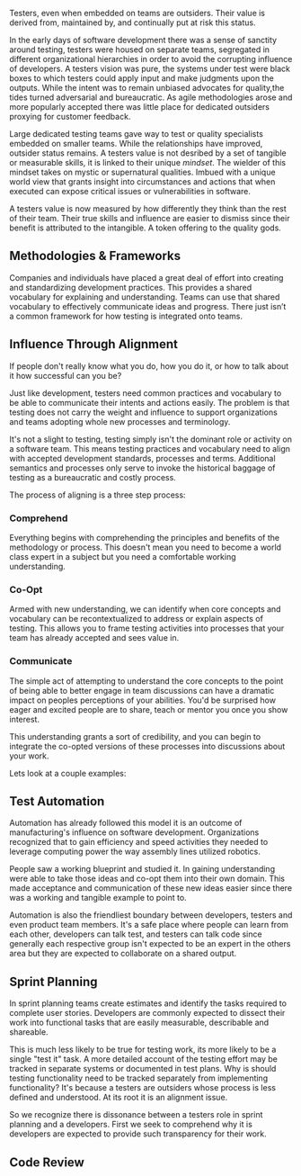 
Testers, even when embedded on teams are outsiders.  Their value is derived from, maintained by, and continually put at risk this status.

In the early days of software development there was a sense of sanctity around testing, testers were housed on separate teams, segregated in different organizational hierarchies in order to avoid the corrupting influence of developers. A testers vision was pure, the systems under test were black boxes to which testers could apply input and make judgments upon the outputs. While the intent was to remain unbiased advocates for quality,the tides turned adversarial and bureaucratic. As agile methodologies arose and more popularly accepted there was little place for dedicated outsiders proxying for customer feedback.

Large dedicated testing teams gave way to test or quality specialists embedded on smaller teams.  While the relationships have improved, outsider status remains. A testers value is not desribed by a set of tangible or measurable skills, it is linked to their unique *mindset*. The wielder of this mindset takes on mystic or supernatural qualities. Imbued with a unique world view that grants insight into circumstances and actions that when executed can expose critical issues or vulnerabilities in software. 

A testers value is now measured by how differently they think than the rest of their team. Their true skills and influence are easier to dismiss since their benefit is attributed to the intangible. A token offering to the quality gods. 

## Methodologies & Frameworks

Companies and individuals have placed a great deal of effort into creating and standardizing development practices. This provides a shared vocabulary for explaining and understanding. Teams can use that shared vocabulary to effectively communicate ideas and progress. There just isn’t a common framework for how testing is integrated onto teams. 


## Influence Through Alignment

If people don't really know what you do, how you do it, or how to talk about it how successful can you be? 

Just like development, testers need common practices and vocabulary to be able to communicate their intents and actions easily. The problem is that testing does not carry the weight and influence to support organizations and teams adopting whole new processes and terminology. 

It's not a slight to testing, testing simply isn't the dominant role or activity on a software team. This means testing practices and vocabulary need to align with accepted development standards, processes and terms. Additional semantics and processes only serve to invoke the historical baggage of testing as a bureaucratic and costly process. 

The process of aligning is a three step process:

### Comprehend
Everything begins with comprehending the principles and benefits of the methodology or process. This doesn't mean you need to become a world class expert in a subject but you need a comfortable working understanding. 

### Co-Opt
Armed with new understanding, we can identify when core concepts and vocabulary can be recontextualized to address or explain aspects of testing. This allows you to frame testing activities into processes that your team has already accepted and sees value in. 

### Communicate
The simple act of attempting to understand the core concepts to the point of being able to better engage in team discussions can have a dramatic impact on peoples perceptions of your abilities. You'd be surprised how eager and excited people are to share, teach or mentor you once you show interest.

This understanding grants a sort of credibility, and you can begin to integrate the co-opted versions of these processes into discussions about your work. 

Lets look at a couple examples:

## Test Automation
Automation has already followed this model it is an outcome of manufacturing's influence on software development. Organizations recognized that to gain efficiency and speed activities they needed to leverage computing power the way assembly lines utilized robotics. 

People saw a working blueprint and studied it. In gaining understanding were able to take those ideas and co-opt them into their own domain. This made acceptance and communication of these new ideas easier since there was a working and tangible example to point to. 

Automation is also the friendliest boundary between developers, testers and even product team members. It's a safe place where people can learn from each other, developers can talk test, and testers can talk code since generally each respective group isn't expected to be an expert in the others area but they are expected to collaborate on a shared output.  


## Sprint Planning
In sprint planning teams create estimates and identify the tasks required to complete user stories. Developers are commonly expected to dissect their work into functional tasks that are easily measurable, describable and shareable. 

This is much less likely to be true for testing work, its more likely to be a single "test it" task. A more detailed account of the testing effort may be tracked in separate systems or documented in test plans. Why is should testing functionality need to be tracked separately from implementing functionality?  It's because a testers are outsiders whose process is less defined and understood. At its root it is an alignment issue. 

So we recognize there is dissonance between a testers role in sprint planning and a developers. First we seek to comprehend why it is developers are expected to provide such transparency for their work.




## Code Review
